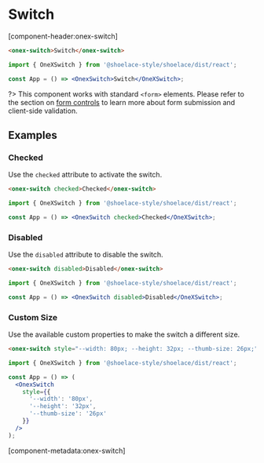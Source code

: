 # Switch

[component-header:onex-switch]

```html preview
<onex-switch>Switch</onex-switch>
```

```jsx react
import { OneXSwitch } from '@shoelace-style/shoelace/dist/react';

const App = () => <OnexSwitch>Switch</OneXSwitch>;
```

?> This component works with standard `<form>` elements. Please refer to the section on [form controls](/getting-started/form-controls) to learn more about form submission and client-side validation.

## Examples

### Checked

Use the `checked` attribute to activate the switch.

```html preview
<onex-switch checked>Checked</onex-switch>
```

```jsx react
import { OneXSwitch } from '@shoelace-style/shoelace/dist/react';

const App = () => <OnexSwitch checked>Checked</OneXSwitch>;
```

### Disabled

Use the `disabled` attribute to disable the switch.

```html preview
<onex-switch disabled>Disabled</onex-switch>
```

```jsx react
import { OneXSwitch } from '@shoelace-style/shoelace/dist/react';

const App = () => <OnexSwitch disabled>Disabled</OneXSwitch>;
```

### Custom Size

Use the available custom properties to make the switch a different size.

```html preview
<onex-switch style="--width: 80px; --height: 32px; --thumb-size: 26px;">Really big</onex-switch>
```

```jsx react
import { OneXSwitch } from '@shoelace-style/shoelace/dist/react';

const App = () => (
  <OnexSwitch
    style={{
      '--width': '80px',
      '--height': '32px',
      '--thumb-size': '26px'
    }}
  />
);
```

[component-metadata:onex-switch]
